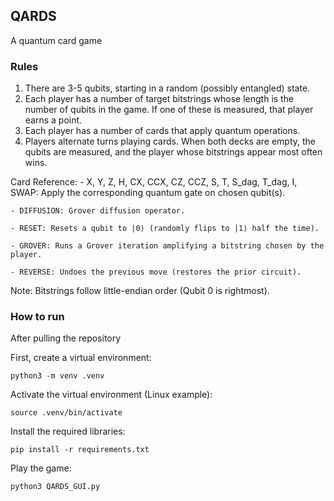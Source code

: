 ## QARDS
A quantum card game

### Rules
1. There are 3-5 qubits, starting in a random (possibly entangled) state.
2. Each player has a number of target bitstrings whose length is the number of qubits in the game.
   If one of these is measured, that player earns a point.
3. Each player has a number of cards that apply quantum operations.
4. Players alternate turns playing cards. When both decks are empty, the qubits are measured, and the player whose bitstrings appear most often wins.

Card Reference:
    - X, Y, Z, H, CX, CCX, CZ, CCZ, S, T, S_dag, T_dag, I, SWAP:
        Apply the corresponding quantum gate on chosen qubit(s).

    - DIFFUSION: Grover diffusion operator.

    - RESET: Resets a qubit to |0⟩ (randomly flips to |1⟩ half the time).

    - GROVER: Runs a Grover iteration amplifying a bitstring chosen by the player.
    
    - REVERSE: Undoes the previous move (restores the prior circuit).

Note: Bitstrings follow little-endian order (Qubit 0 is rightmost).

### How to run
After pulling the repository

First, create a virtual environment:

```
python3 -m venv .venv
```

Activate the virtual environment (Linux example):

```
source .venv/bin/activate
```

Install the required libraries:

```
pip install -r requirements.txt
```

Play the game:

```
python3 QARDS_GUI.py
```